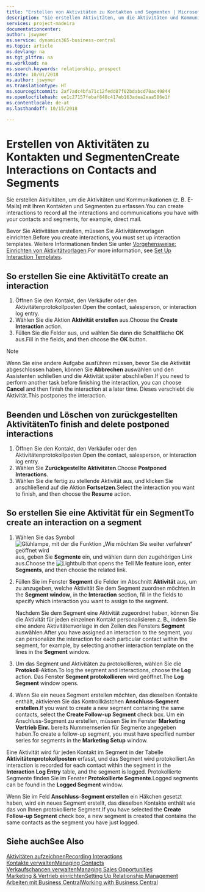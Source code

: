 ```yaml
---
title: "Erstellen von Aktivitäten zu Kontakten und Segmenten | Microsoft Docs"
description: "Sie erstellen Aktivitäten, um die Aktivitäten und Kommunikationen (z. B. E-Mails) mit Ihren Kontakten und Segmenten in Business Central zu erfassen."
services: project-madeira
documentationcenter: 
author: jswymer
ms.service: dynamics365-business-central
ms.topic: article
ms.devlang: na
ms.tgt_pltfrm: na
ms.workload: na
ms.search.keywords: relationship, prospect
ms.date: 10/01/2018
ms.author: jswymer
ms.translationtype: HT
ms.sourcegitcommit: 2af7adc4bfa71c12fedd87f02bdabcd78ac49844
ms.openlocfilehash: ee1c27157febaf848c417eb163adea2eaa586e1f
ms.contentlocale: de-at
ms.lasthandoff: 10/15/2018

---
```

# <a name="create-interactions-on-contacts-and-segments"></a><span data-ttu-id="e2a4d-103">Erstellen von Aktivitäten zu Kontakten und Segmenten</span><span class="sxs-lookup"><span data-stu-id="e2a4d-103">Create Interactions on Contacts and Segments</span></span>
<span data-ttu-id="e2a4d-104">Sie erstellen Aktivitäten, um die Aktivitäten und Kommunikationen (z. B. E-Mails) mit Ihren Kontakten und Segmenten zu erfassen.</span><span class="sxs-lookup"><span data-stu-id="e2a4d-104">You can create interactions to record all the interactions and communications you have with your contacts and segments, for example, direct mail.</span></span>

<span data-ttu-id="e2a4d-105">Bevor Sie Aktivitäten erstellen, müssen Sie Aktivitätenvorlagen einrichten.</span><span class="sxs-lookup"><span data-stu-id="e2a4d-105">Before you create interactions, you must set up interaction templates.</span></span> <span data-ttu-id="e2a4d-106">Weitere Informationen finden Sie unter [Vorgehensweise: Einrichten von Aktivitätvorlagen](marketing-interactions.md).</span><span class="sxs-lookup"><span data-stu-id="e2a4d-106">For more information, see  [Set Up Interaction Templates](marketing-interactions.md).</span></span>

## <a name="to-create-an-interaction"></a><span data-ttu-id="e2a4d-107">So erstellen Sie eine Aktivität</span><span class="sxs-lookup"><span data-stu-id="e2a4d-107">To create an interaction</span></span>
1. <span data-ttu-id="e2a4d-108">Öffnen Sie den Kontakt, den Verkäufer oder den Aktivitätenprotokollposten.</span><span class="sxs-lookup"><span data-stu-id="e2a4d-108">Open the contact, salesperson, or interaction log entry.</span></span>
2. <span data-ttu-id="e2a4d-109">Wählen Sie die Aktion **Aktivität erstellen** aus.</span><span class="sxs-lookup"><span data-stu-id="e2a4d-109">Choose the **Create Interaction** action.</span></span>
3. <span data-ttu-id="e2a4d-110">Füllen Sie die Felder aus, und wählen Sie dann die Schaltfläche **OK** aus.</span><span class="sxs-lookup"><span data-stu-id="e2a4d-110">Fill in the fields, and then choose the **OK** button.</span></span>

> [!NOTE]  
>   <span data-ttu-id="e2a4d-111">Wenn Sie eine andere Aufgabe ausführen müssen, bevor Sie die Aktivität abgeschlossen haben, können Sie **Abbrechen** auswählen und den Assistenten schließen und die Aktivität später abschließen.</span><span class="sxs-lookup"><span data-stu-id="e2a4d-111">If you need to perform another task before finishing the interaction, you can choose **Cancel** and then finish the interaction at a later time.</span></span> <span data-ttu-id="e2a4d-112">Dieses verschiebt die Aktivität.</span><span class="sxs-lookup"><span data-stu-id="e2a4d-112">This postpones the interaction.</span></span>

## <a name="to-finish-and-delete-postponed-interactions"></a><span data-ttu-id="e2a4d-113">Beenden und Löschen von zurückgestellten Aktivitäten</span><span class="sxs-lookup"><span data-stu-id="e2a4d-113">To finish and delete postponed interactions</span></span>
1. <span data-ttu-id="e2a4d-114">Öffnen Sie den Kontakt, den Verkäufer oder den Aktivitätenprotokollposten.</span><span class="sxs-lookup"><span data-stu-id="e2a4d-114">Open the contact, salesperson, or interaction log entry.</span></span>
2. <span data-ttu-id="e2a4d-115">Wählen Sie **Zurückgestellte Aktivitäten**.</span><span class="sxs-lookup"><span data-stu-id="e2a4d-115">Choose **Postponed Interactions**.</span></span>
3. <span data-ttu-id="e2a4d-116">Wählen Sie die fertig zu stellende Aktivität aus, und klicken Sie anschließend auf die Aktion **Fortsetzen**.</span><span class="sxs-lookup"><span data-stu-id="e2a4d-116">Select the interaction you want to finish, and then choose the **Resume** action.</span></span>

## <a name="to-create-an-interaction-on-a-segment"></a><span data-ttu-id="e2a4d-117">So erstellen Sie eine Aktivität für ein Segment</span><span class="sxs-lookup"><span data-stu-id="e2a4d-117">To create an interaction on a segment</span></span>
1. <span data-ttu-id="e2a4d-118">Wählen Sie das Symbol ![Glühlampe, mit der die Funktion „Wie möchten Sie weiter verfahren“ geöffnet wird](media/ui-search/search_small.png "Wie möchten Sie weiter verfahren?") aus, geben Sie **Segmente** ein, und wählen dann den zugehörigen Link aus.</span><span class="sxs-lookup"><span data-stu-id="e2a4d-118">Choose the ![Lightbulb that opens the Tell Me feature](media/ui-search/search_small.png "Tell me what you want to do") icon, enter **Segments**, and then choose the related link.</span></span>
2. <span data-ttu-id="e2a4d-119">Füllen Sie im Fenster **Segment** die Felder im Abschnitt **Aktivität** aus, um zu anzugeben, welche Aktivität Sie dem Segment zuordnen möchten.</span><span class="sxs-lookup"><span data-stu-id="e2a4d-119">In the **Segment window**, in the **Interaction** section, fill in the fields to specify which interaction you want to assign to the segment.</span></span>

    <span data-ttu-id="e2a4d-120">Nachdem Sie dem Segment eine Aktivität zugeordnet haben, können Sie die Aktivität für jeden einzelnen Kontakt personalisieren z. B., indem Sie eine andere Aktivitätenvorlage in den Zeilen des Fensters **Segment** auswählen.</span><span class="sxs-lookup"><span data-stu-id="e2a4d-120">After you have assigned an interaction to the segment, you can personalize the interaction for each particular contact within the segment, for example, by selecting another interaction template on the lines in the **Segment** window.</span></span>  
3. <span data-ttu-id="e2a4d-121">Um das Segment und Aktivitäten zu protokollieren, wählen Sie die **Protokoll**-Aktion.</span><span class="sxs-lookup"><span data-stu-id="e2a4d-121">To log the segment and interactions, choose the **Log** action.</span></span> <span data-ttu-id="e2a4d-122">Das Fenster **Segment protokollieren** wird geöffnet.</span><span class="sxs-lookup"><span data-stu-id="e2a4d-122">The **Log Segment** window opens.</span></span>
4. <span data-ttu-id="e2a4d-123">Wenn Sie ein neues Segment erstellen möchten, das dieselben Kontakte enthält, aktivieren Sie das Kontrollkästchen **Anschluss-Segment erstellen**.</span><span class="sxs-lookup"><span data-stu-id="e2a4d-123">If you want to create a new segment containing the same contacts, select the **Create Follow-up Segment** check box.</span></span> <span data-ttu-id="e2a4d-124">Um ein Anschluss-Segment zu erstellen, müssen Sie im Fenster **Marketing Vertrieb Einr.** bereits Nummernserien für Segmente angegeben haben.</span><span class="sxs-lookup"><span data-stu-id="e2a4d-124">To create a follow-up segment, you must have specified number series for segments in the **Marketing Setup** window.</span></span>

<span data-ttu-id="e2a4d-125">Eine Aktivität wird für jeden Kontakt im Segment in der Tabelle **Aktivitätenprotokollposten** erfasst, und das Segment wird protokolliert.</span><span class="sxs-lookup"><span data-stu-id="e2a4d-125">An interaction is recorded for each contact within the segment in the **Interaction Log Entry** table, and the segment is logged.</span></span> <span data-ttu-id="e2a4d-126">Protokollierte Segmente finden Sie im Fenster **Protokollierte Segmente**.</span><span class="sxs-lookup"><span data-stu-id="e2a4d-126">Logged segments can be found in the **Logged Segment** window.</span></span>

<span data-ttu-id="e2a4d-127">Wenn Sie im Feld **Anschluss-Segment erstellen** ein Häkchen gesetzt haben, wird ein neues Segment erstellt, das dieselben Kontakte enthält wie das von Ihnen protokollierte Segment.</span><span class="sxs-lookup"><span data-stu-id="e2a4d-127">If you have selected the **Create Follow-up Segment** check box, a new segment is created that contains the same contacts as the segment you have just logged.</span></span>

## <a name="see-also"></a><span data-ttu-id="e2a4d-128">Siehe auch</span><span class="sxs-lookup"><span data-stu-id="e2a4d-128">See Also</span></span>
[<span data-ttu-id="e2a4d-129">Aktivitäten aufzeichnen</span><span class="sxs-lookup"><span data-stu-id="e2a4d-129">Recording Interactions</span></span>](marketing-interactions.md)  
[<span data-ttu-id="e2a4d-130">Kontakte verwalten</span><span class="sxs-lookup"><span data-stu-id="e2a4d-130">Managing Contacts</span></span>](marketing-contacts.md)  
[<span data-ttu-id="e2a4d-131">Verkaufschancen verwalten</span><span class="sxs-lookup"><span data-stu-id="e2a4d-131">Managing Sales Opportunities</span></span>](marketing-manage-sales-opportunities.md)  
[<span data-ttu-id="e2a4d-132">Marketing & Vertrieb einrichten</span><span class="sxs-lookup"><span data-stu-id="e2a4d-132">Setting Up Relationship Management</span></span>](marketing-setup-marketing.md)  
[<span data-ttu-id="e2a4d-133">Arbeiten mit  Business Central</span><span class="sxs-lookup"><span data-stu-id="e2a4d-133">Working with Business Central</span></span>](ui-work-product.md)

